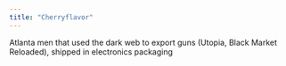 ```yaml
---
title: "Cherryflavor"
---
```

Atlanta men that used the dark web to export guns (Utopia, Black Market Reloaded), shipped in electronics packaging


